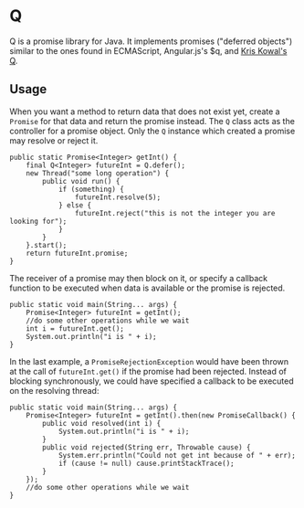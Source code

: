 # Q
Q is a promise library for Java. It implements promises ("deferred objects") similar to the ones found in ECMAScript, Angular.js's $q, and [Kris Kowal's Q](https://github.com/kriskowal/q). 

## Usage
When you want a method to return data that does not exist yet, create a `Promise` for that data and return the promise instead. 
The `Q` class acts as the controller for a promise object. Only the `Q` instance which created a promise may resolve or reject it. 

```
public static Promise<Integer> getInt() {
	final Q<Integer> futureInt = Q.defer();
	new Thread("some long operation") {
		public void run() {
			if (something) {
				futureInt.resolve(5);
			} else {
				futureInt.reject("this is not the integer you are looking for");
			}
		}
	}.start();
	return futureInt.promise;
}
```

The receiver of a promise may then block on it, or specify a callback function to be executed when data is available or the promise is rejected. 

```
public static void main(String... args) {
	Promise<Integer> futureInt = getInt();
	//do some other operations while we wait
	int i = futureInt.get();
	System.out.println("i is " + i);
}
```

In the last example, a `PromiseRejectionException` would have been thrown at the call of `futureInt.get()` if the promise had been rejected. Instead of blocking synchronously, we could have specified a callback to be executed on the resolving thread: 


```
public static void main(String... args) {
	Promise<Integer> futureInt = getInt().then(new PromiseCallback() {
		public void resolved(int i) {
			System.out.println("i is " + i);
		}
		public void rejected(String err, Throwable cause) {
			System.err.println("Could not get int because of " + err);
			if (cause != null) cause.printStackTrace();
		}
	});
	//do some other operations while we wait
}
```